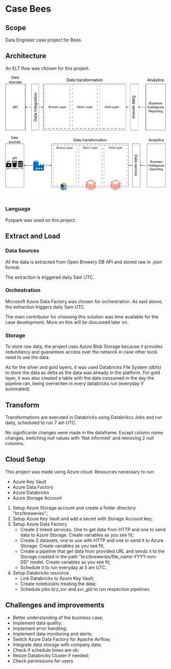 # Case Bees

## Scope
Data Engineer case project for Bees.

## Architecture

An ELT flow was chosen for this project.

![image](./data_architecture_v1.png)

![image](./data_architecture_stack.png)

### Language
Pyspark was used on this project.

## Extract and Load

### Data Sources
All the data is extracted from Open Brewery DB API and stored raw in .json format.

The extraction is triggered daily 5am UTC.

### Orchestration
Microsoft Azure Data Factory was chosen for orchestration. As said above, the extraction triggers daily 5am UTC.

The main contributor for choosing this solution was time available for the case development. More on this will be discussed later on.

### Storage
To store raw data, the project uses Azure Blob Storage because it provides redundancy and guarantees access over the network in case other tools need to use the data.

As for the silver and gold layers, it was used Databricks File System (dbfs) to store the data as delta as the data was already in the platform. For gold layer, it was also created a table with the data consumed in the day the pipeline ran, being overwriten in every databricks run (everyday if automated).

## Transform
Transformations are executed in Databricks using Databrikcs Jobs and run daily, scheduled to run 7 am UTC.

No significante changes were made in the dataframe. Except column name changes, switching null values with 'Not informed' and removing 2 null columns.

## Cloud Setup
This project was made using Azure cloud.
Resources necessary to run:
- Azure Key Vault
- Azure Data Factory
- Azure Databricks
- Azure Storage Account

1. Setup Azure Storage account and create a folder directory "brz/breweries";
2. Setup Azure Key Vault and add a secret with Storage Account key;
3. Setup Azure Data Factory
    - Create 2 linked services. One to get data from HTTP and one to send data to Azure Storage. Create variables as you see fit;
    - Create 2 datasets, one to use with HTTP and one to send it to Azure Storage. Create variables as you see fit;
    - Create a pipeline that get data from provided URL and sends it to the Storage created in the path "brz/breweries/file_name-YYYY-mm-DD" model. Create variables as you see fit;
    - Schedule it to run everyday at 5 am UTC.
4. Setup Databricks resource
    - Link Databricks to Azure Key Vault;
    - Create notebookts treating the data;
    - Schedule jobs brz_svr and svr_gld to run respective pipelines.

## Challenges and improvements
- Better understanding of the business case;
- Implement data quality;
- Implement error handling;
- Implement data monitoring and alerts;
- Switch Azure Data Factory for Apache Airflow;
- Integrate data storage with company data;
- Check if schedule times are ok;
- Resize Databricks Cluster if needed;
- Check permissions for users.